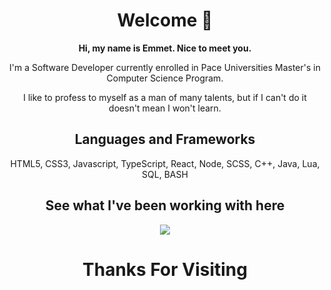 <h1 align="center">Welcome 👋</h1>

<p align="center"><strong>Hi, my name is Emmet. Nice to meet you.</strong><p>

<p align="center">I'm a Software Developer currently enrolled in Pace Universities Master's in Computer Science Program.</p>
<p align="center">I like to profess to myself as a man of many talents, but if I can't do it doesn't mean I won't learn.</p>

<h2 align="center">Languages and Frameworks</h2>

<p align="center">HTML5, CSS3, Javascript, TypeScript, React, Node, SCSS, C++, Java, Lua, SQL, BASH</p> 

  <h2 align="center"> See what I've been working with here</h2>
  
<div align="center">  
<a href="https://github.com/anuraghazra/github-readme-stats">
  <img align="center" src="https://github-readme-stats.vercel.app/api/top-langs/?username=Emmet-Allen&theme=tokyonight&layout=compact" />
</a>
 </div>

<h1 align="center">Thanks For Visiting</h1>
